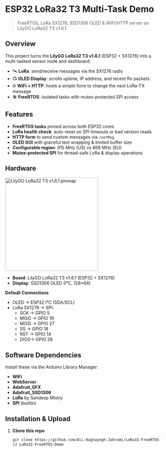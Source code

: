 # ESP32 LoRa32 T3 Multi-Task Demo  
> FreeRTOS, LoRa SX1276, SSD1306 OLED & WiFi/HTTP server on LilyGO LoRa32 T3 v1.6.1

## Overview

This project turns the **LilyGO LoRa32 T3 v1.6.1** (ESP32 + SX1276) into a multi-tasked sensor node and dashboard:

- 🛰️ **LoRa**: send/receive messages via the SX1276 radio  
- 📺 **OLED Display**: scrolls uptime, IP address, and recent Rx packets  
- 🌐 **WiFi + HTTP**: hosts a simple form to change the next LoRa-TX message  
- 🛠️ **FreeRTOS**: isolated tasks with mutex-protected SPI access  

## Features

- **FreeRTOS tasks** pinned across both ESP32 cores  
- **LoRa health check**: auto-reset on SPI timeouts or bad version reads  
- **HTTP form** to send custom messages via `/setMsg`  
- **OLED GUI** with graceful text wrapping & limited buffer size  
- **Configurable region**: 915 MHz (US) vs 868 MHz (EU)  
- **Mutex-protected SPI** for thread-safe LoRa & display operations  

## Hardware

<img src="https://github.com/user-attachments/assets/ae2f6752-aafb-44e8-8195-7d9c03055b27" alt="LilyGO LoRa32 T3 v1.6.1 pinmap" width="300"/>

- **Board**: LilyGO LoRa32 T3 v1.6.1 (ESP32 + SX1276)  
- **Display**: SSD1306 OLED (I²C, 128×64)  

**Default Connections**  
- OLED → ESP32 I²C (SDA/SCL)  
- LoRa SX1276 → SPI:  
  - SCK → GPIO 5  
  - MISO → GPIO 19  
  - MOSI → GPIO 27  
  - SS  → GPIO 18  
  - RST → GPIO 14  
  - DIO0→ GPIO 26  

## Software Dependencies

Install these via the Arduino Library Manager:

- **WiFi**  
- **WebServer**  
- **Adafruit_GFX**  
- **Adafruit_SSD1306**  
- **LoRa** by Sandeep Mistry  
- **SPI** (builtin)  

## Installation & Upload

1. **Clone this repo**  
   ```bash
   git clone https://github.com/Ali-Haghayegh-Jahromi/LoRa32-FreeRTOS-Demo.git
   cd LoRa32-FreeRTOS-Demo
